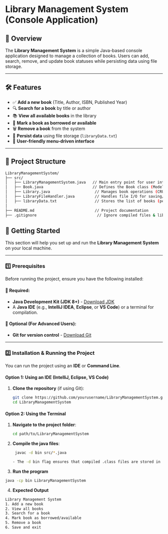 # Library Management System (Console Application)

## 📌 Overview
The **Library Management System** is a simple Java-based console application designed to manage a collection of books. Users can add, search, remove, and update book statuses while persisting data using file storage.

---

## 🛠 Features
- ✅ **Add a new book** (Title, Author, ISBN, Published Year)
- 🔍 **Search for a book** by title or author
- 📚 **View all available books** in the library
- 🔄 **Mark a book as borrowed or available**
- 🗑️ **Remove a book** from the system
- 💾 **Persist data** using file storage (`libraryData.txt`)
- 🎯 **User-friendly menu-driven interface**

---

## 📂 Project Structure
```sh
LibraryManagementSystem/
├── src/
│   ├── LibraryManagementSystem.java   // Main entry point for user interaction
│   ├── Book.java                      // Defines the Book class (Model)
│   ├── Library.java                    // Manages book operations (CRUD logic)
│   ├── LibraryFileHandler.java         // Handles file I/O for saving/loading books
│   ├── libraryData.txt                 // Stores the list of books (persistent data)
│
├── README.md                           // Project documentation
├── .gitignore                           // Ignore compiled files & libraryData.txt in Git
```
## 🚀 Getting Started

This section will help you set up and run the **Library Management System** on your local machine.

---

### 1️⃣ Prerequisites
Before running the project, ensure you have the following installed:

#### 🔹 Required:
- **Java Development Kit (JDK 8+)** - [Download JDK](https://www.oracle.com/java/technologies/javase-downloads.html)
- A **Java IDE** (e.g., **IntelliJ IDEA**, **Eclipse**, or **VS Code**) or a terminal for compilation.

#### 🔹 Optional (For Advanced Users):
- **Git for version control** - [Download Git](https://git-scm.com/downloads)

---

### 2️⃣ Installation & Running the Project
You can run the project using an **IDE** or **Command Line**.

#### **Option 1: Using an IDE (IntelliJ, Eclipse, VS Code)**
1. **Clone the repository** (if using Git):
   ```sh
   git clone https://github.com/yourusername/LibraryManagementSystem.git
   cd LibraryManagementSystem

#### **Option 2: Using the Terminal**
1. **Navigate to the project folder**:
   ```sh
   cd path/to/LibraryManagementSystem

2. **Compile the java files**:
    ```sh
     javac -d bin src/*.java

    - The -d bin flag ensures that compiled .class files are stored in a separate bin/ directory

3. **Run the program**
```sh
java -cp bin LibraryManagementSystem
```
4. **Expected Output**
```sh
Library Management System
1. Add a new book
2. View all books
3. Search for a book
4. Mark book as borrowed/available
5. Remove a book
6. Save and exit
